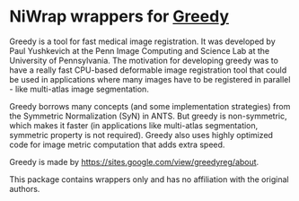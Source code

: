 # NiWrap wrappers for [Greedy](https://sites.google.com/view/greedyreg/about)

Greedy is a tool for fast medical image registration. It was developed by Paul Yushkevich at the Penn Image Computing and Science Lab at the University of Pennsylvania. The motivation for developing greedy was to have a really fast CPU-based deformable image registration tool that could be used in applications where many images have to be registered in parallel - like multi-atlas image segmentation.

Greedy borrows many concepts (and some implementation strategies) from the Symmetric Normalization (SyN) in ANTS. But greedy is non-symmetric, which makes it faster (in applications like multi-atlas segmentation, symmetric property is not required). Greedy also uses highly optimized code for image metric computation that adds extra speed.

Greedy is made by https://sites.google.com/view/greedyreg/about.

This package contains wrappers only and has no affiliation with the original authors.
